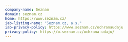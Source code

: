 ```yaml
---
company-name: Seznam
domain: seznam.cz
home: https://www.seznam.cz/
iab-listing-name: "Seznam.cz, a.s."
iab-privacy-policy: https://www.seznam.cz/ochranaudaju
privacy-policy: https://o.seznam.cz/ochrana-udaju/
---
```




